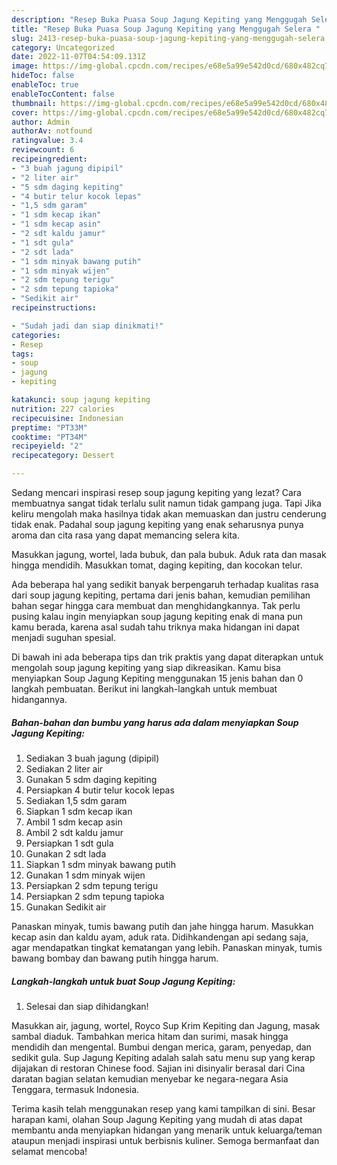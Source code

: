 ```yaml
---
description: "Resep Buka Puasa Soup Jagung Kepiting yang Menggugah Selera "
title: "Resep Buka Puasa Soup Jagung Kepiting yang Menggugah Selera "
slug: 2413-resep-buka-puasa-soup-jagung-kepiting-yang-menggugah-selera
category: Uncategorized
date: 2022-11-07T04:54:09.131Z
image: https://img-global.cpcdn.com/recipes/e68e5a99e542d0cd/680x482cq70/soup-jagung-kepiting-foto-resep-utama.jpg
hideToc: false
enableToc: true
enableTocContent: false
thumbnail: https://img-global.cpcdn.com/recipes/e68e5a99e542d0cd/680x482cq70/soup-jagung-kepiting-foto-resep-utama.jpg
cover: https://img-global.cpcdn.com/recipes/e68e5a99e542d0cd/680x482cq70/soup-jagung-kepiting-foto-resep-utama.jpg
author: Admin
authorAv: notfound
ratingvalue: 3.4
reviewcount: 6
recipeingredient:
- "3 buah jagung dipipil"
- "2 liter air"
- "5 sdm daging kepiting"
- "4 butir telur kocok lepas"
- "1,5 sdm garam"
- "1 sdm kecap ikan"
- "1 sdm kecap asin"
- "2 sdt kaldu jamur"
- "1 sdt gula"
- "2 sdt lada"
- "1 sdm minyak bawang putih"
- "1 sdm minyak wijen"
- "2 sdm tepung terigu"
- "2 sdm tepung tapioka"
- "Sedikit air"
recipeinstructions:

- "Sudah jadi dan siap dinikmati!"
categories:
- Resep
tags:
- soup
- jagung
- kepiting

katakunci: soup jagung kepiting 
nutrition: 227 calories
recipecuisine: Indonesian
preptime: "PT33M"
cooktime: "PT34M"
recipeyield: "2"
recipecategory: Dessert

---
```



Sedang mencari inspirasi resep soup jagung kepiting yang lezat? Cara membuatnya sangat tidak terlalu sulit namun tidak gampang juga. Tapi Jika keliru mengolah maka hasilnya tidak akan memuaskan dan justru cenderung tidak enak. Padahal soup jagung kepiting yang enak seharusnya punya aroma dan cita rasa yang dapat memancing selera kita.


Masukkan jagung, wortel, lada bubuk, dan pala bubuk. Aduk rata dan masak hingga mendidih. Masukkan tomat, daging kepiting, dan kocokan telur.

Ada beberapa hal yang sedikit banyak berpengaruh terhadap kualitas rasa dari soup jagung kepiting, pertama dari jenis bahan, kemudian pemilihan bahan segar hingga cara membuat dan menghidangkannya. Tak perlu pusing kalau ingin menyiapkan soup jagung kepiting enak di mana pun kamu berada, karena asal sudah tahu triknya maka hidangan ini dapat menjadi suguhan spesial.


Di bawah ini ada beberapa tips dan trik praktis yang dapat diterapkan untuk mengolah soup jagung kepiting yang siap dikreasikan. Kamu bisa menyiapkan Soup Jagung Kepiting menggunakan 15 jenis bahan dan 0 langkah pembuatan. Berikut ini langkah-langkah untuk membuat hidangannya.

<!--inarticleads1-->

##### Bahan-bahan dan bumbu yang harus ada dalam menyiapkan Soup Jagung Kepiting:

1. Sediakan 3 buah jagung (dipipil)
1. Sediakan 2 liter air
1. Gunakan 5 sdm daging kepiting
1. Persiapkan 4 butir telur kocok lepas
1. Sediakan 1,5 sdm garam
1. Siapkan 1 sdm kecap ikan
1. Ambil 1 sdm kecap asin
1. Ambil 2 sdt kaldu jamur
1. Persiapkan 1 sdt gula
1. Gunakan 2 sdt lada
1. Siapkan 1 sdm minyak bawang putih
1. Gunakan 1 sdm minyak wijen
1. Persiapkan 2 sdm tepung terigu
1. Persiapkan 2 sdm tepung tapioka
1. Gunakan Sedikit air


Panaskan minyak, tumis bawang putih dan jahe hingga harum. Masukkan kecap asin dan kaldu ayam, aduk rata. Didihkandengan api sedang saja, agar mendapatkan tingkat kematangan yang lebih. Panaskan minyak, tumis bawang bombay dan bawang putih hingga harum. 

<!--inarticleads2-->

##### Langkah-langkah untuk buat Soup Jagung Kepiting:


1. Selesai dan siap dihidangkan!

Masukkan air, jagung, wortel, Royco Sup Krim Kepiting dan Jagung, masak sambal diaduk. Tambahkan merica hitam dan surimi, masak hingga mendidih dan mengental. Bumbui dengan merica, garam, penyedap, dan sedikit gula. Sup Jagung Kepiting adalah salah satu menu sup yang kerap dijajakan di restoran Chinese food. Sajian ini disinyalir berasal dari Cina daratan bagian selatan kemudian menyebar ke negara-negara Asia Tenggara, termasuk Indonesia. 

Terima kasih telah menggunakan resep yang kami tampilkan di sini. Besar harapan kami, olahan Soup Jagung Kepiting yang mudah di atas dapat membantu anda menyiapkan hidangan yang menarik untuk keluarga/teman ataupun menjadi inspirasi untuk berbisnis kuliner. Semoga bermanfaat dan selamat mencoba!
